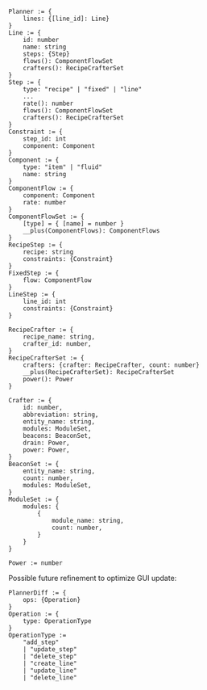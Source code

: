     Planner := {
        lines: {[line_id]: Line}
    }
    Line := {
        id: number
        name: string
        steps: {Step}
        flows(): ComponentFlowSet
        crafters(): RecipeCrafterSet
    }
    Step := {
        type: "recipe" | "fixed" | "line"
        ...
        rate(): number
        flows(): ComponentFlowSet
        crafters(): RecipeCrafterSet
    }
    Constraint := {
        step_id: int
        component: Component
    }
    Component := {
        type: "item" | "fluid"
        name: string
    }
    ComponentFlow := {
        component: Component
        rate: number
    }
    ComponentFlowSet := {
        [type] = { [name] = number }
        __plus(ComponentFlows): ComponentFlows
    }
    RecipeStep := {
        recipe: string
        constraints: {Constraint}
    }
    FixedStep := {
        flow: ComponentFlow
    }
    LineStep := {
        line_id: int
        constraints: {Constraint}
    }

    RecipeCrafter := {
        recipe_name: string,
        crafter_id: number,
    }
    RecipeCrafterSet := {
        crafters: {crafter: RecipeCrafter, count: number}
        __plus(RecipeCrafterSet): RecipeCrafterSet
        power(): Power
    }

    Crafter := {
        id: number,
        abbreviation: string,
        entity_name: string,
        modules: ModuleSet,
        beacons: BeaconSet,
        drain: Power,
        power: Power,
    }
    BeaconSet := {
        entity_name: string,
        count: number,
        modules: ModuleSet,
    }
    ModuleSet := {
        modules: {
            {
                module_name: string,
                count: number,
            }
        }
    }

    Power := number

Possible future refinement to optimize GUI update:

    PlannerDiff := {
        ops: {Operation}
    }
    Operation := {
        type: OperationType
    }
    OperationType :=
        "add_step"
        | "update_step"
        | "delete_step"
        | "create_line"
        | "update_line"
        | "delete_line"